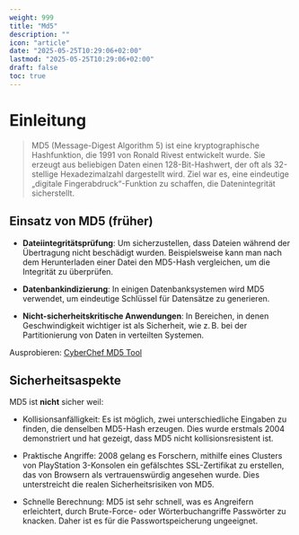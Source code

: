 ```yaml
---
weight: 999
title: "Md5"
description: ""
icon: "article"
date: "2025-05-25T10:29:06+02:00"
lastmod: "2025-05-25T10:29:06+02:00"
draft: false
toc: true
---
```


# Einleitung

> MD5 (Message-Digest Algorithm 5) ist eine kryptographische Hashfunktion, die 1991 von Ronald Rivest entwickelt wurde. Sie erzeugt aus beliebigen Daten einen 128-Bit-Hashwert, der oft als 32-stellige Hexadezimalzahl dargestellt wird. Ziel war es, eine eindeutige „digitale Fingerabdruck“-Funktion zu schaffen, die Datenintegrität sicherstellt.

## Einsatz von MD5 (früher)

- **Dateiintegritätsprüfung**: Um sicherzustellen, dass Dateien während der Übertragung nicht beschädigt wurden. Beispielsweise kann man nach dem Herunterladen einer Datei den MD5-Hash vergleichen, um die Integrität zu überprüfen.

- **Datenbankindizierung**: In einigen Datenbanksystemen wird MD5 verwendet, um eindeutige Schlüssel für Datensätze zu generieren.

- **Nicht-sicherheitskritische Anwendungen**: In Bereichen, in denen Geschwindigkeit wichtiger ist als Sicherheit, wie z. B. bei der Partitionierung von Daten in verteilten Systemen.

Ausprobieren: [CyberChef MD5 Tool](https://gchq.github.io/CyberChef/#recipe=MD5())

## Sicherheitsaspekte

MD5 ist **nicht** sicher weil:

- Kollisionsanfälligkeit: Es ist möglich, zwei unterschiedliche Eingaben zu finden, die denselben MD5-Hash erzeugen. Dies wurde erstmals 2004 demonstriert und hat gezeigt, dass MD5 nicht kollisionsresistent ist.

- Praktische Angriffe: 2008 gelang es Forschern, mithilfe eines Clusters von PlayStation 3-Konsolen ein gefälschtes SSL-Zertifikat zu erstellen, das von Browsern als vertrauenswürdig angesehen wurde. Dies unterstreicht die realen Sicherheitsrisiken von MD5.

- Schnelle Berechnung: MD5 ist sehr schnell, was es Angreifern erleichtert, durch Brute-Force- oder Wörterbuchangriffe Passwörter zu knacken. Daher ist es für die Passwortspeicherung ungeeignet.
